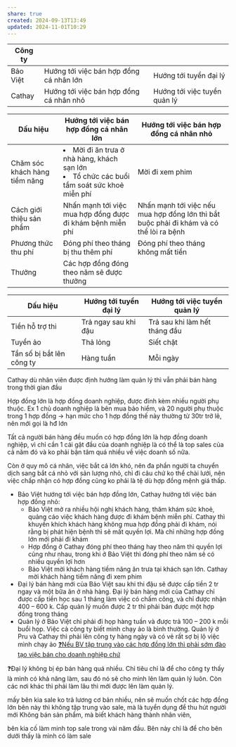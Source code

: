 ```yaml
---
share: true
created: 2024-09-13T13:49
updated: 2024-11-01T10:29
---
```

| Công ty  |                                         |                              |
| -------- | --------------------------------------- | ---------------------------- |
| Bảo Việt | Hướng tới việc bán hợp đồng cá nhân lớn | Hướng tới tuyển đại lý       |
| Cathay   | Hướng tới việc bán hợp đồng cá nhân nhỏ | Hướng tới việc tuyển quản lý |

| Dấu hiệu                      | Hướng tới việc bán hợp đồng cá nhân lớn                                                               | Hướng tới việc bán hợp đồng cá nhân nhỏ                                                 |
| ----------------------------- | ----------------------------------------------------------------------------------------------------- | --------------------------------------------------------------------------------------- |
| Chăm sóc khách hàng tiềm năng | <li>Mời đi ăn trưa ở nhà hàng, khách sạn lớn</li><li>Tổ chức các buổi tầm soát sức khoẻ miễn phí</li> | Mời đi xem phim                                                                         |
| Cách giới thiệu sản phẩm      | Nhấn mạnh tới việc mua hợp đồng được đi khám bệnh miễn phí                                            | Nhấn mạnh tới việc nếu mua hợp đồng lớn thì bắt buộc phải đi khám và có thể lòi ra bệnh |
| Phương thức thu phí           | Đóng phí theo tháng bị thu thêm phí                                                                   | Đóng phí theo tháng không mất tiền                                                      |
| Thưởng                        | Các hợp đồng đóng theo năm sẽ được thưởng                                                             |                                                                                         |

| Dấu hiệu                  | Hướng tới tuyển đại lý | Hướng tới việc tuyển quản lý  |
| ------------------------- | ---------------------- | ----------------------------- |
| Tiền hỗ trợ thi           | Trả ngay sau khi đậu   | Trả sau khi làm hết tháng đầu |
| Tuyển ảo                  | Thả lỏng               | Siết chặt                     |
| Tần số bị bắt lên công ty | Hàng tuần              | Mỗi ngày                      |

Cathay dù nhân viên được định hướng làm quản lý thì vẫn phải bán hàng trong thời gian đầu

Hợp đồng lớn là hợp đồng doanh nghiệp, được đính kèm nhiều người phụ thuộc. Ex 1 chủ doanh nghiệp là bên mua bảo hiểm, và 20 người phụ thuộc trong 1 hợp đồng → hạn mức cho 1 hợp đồng thế này thường từ 30tr trở lê, nên mới gọi là hđ lớn

Tất cả người bán hàng đều muốn có hợp đồng lớn là hợp đồng doanh nghiệp, vì chỉ cần 1 cái gật đầu của doanh nghiệp là có thể là top sales của cả năm đó và ko phải bận tâm quá nhiều về việc doanh số nữa.

Còn ở quy mô cá nhân, việc bắt cá lớn khó, nên đa phần người ta chuyển dịch sang bắt cá nhỏ với sản lượng nhỏ, chỉ đi câu chứ ko thể chài lưới, nên việc chấp nhận có hợp đồng cũng ko phải là tệ dù hợp đồng mệnh giá thấp.



- Bảo Việt hướng tới việc bán hợp đồng lớn, Cathay hướng tới việc bán hợp đồng nhỏ:
    - Bảo Việt mở ra nhiều hội nghị khách hàng, thăm khám sức khoẻ, quảng cáo việc khách hàng được đi khám bệnh miễn phí. Cathay thì khuyến khích khách hàng không mua hợp đồng phải đi khám, nói rằng bị phát hiện bệnh thì sẽ mất quyền lợi. Mà chỉ những hợp đồng lớn mới phải đi khám
    - Hợp đồng ở Cathay đóng phí theo tháng hay theo năm thì quyền lợi cũng như nhau, trong khi ở Bảo Việt thì đóng phí theo năm sẽ có nhiều quyền lợi hơn
    - Bảo Việt mời khách hàng tiềm năng ăn trưa tại khách sạn lớn. Cathay mời khách hàng tiềm năng đi xem phim
- Đại lý bán hàng mới của Bảo Việt sau khi thi đậu sẽ được cấp tiền 2 tr ngay và một bữa ăn ở nhà hàng. Đại lý bán hàng mới của Cathay chỉ được cấp tiền học sau 1 tháng làm việc có chấm công, và chỉ được nhận 400 – 600 k. Cấp quản lý muốn được 2 tr thì phải bán được một hợp đồng trong tháng
- Quản lý ở Bảo Việt chỉ phải đi họp hàng tuần và được trả 100 – 200 k mỗi buổi họp. Việc cả công ty biết mình chạy ảo là bình thường. Quản lý ở Pru và Cathay thì phải lên công ty hàng ngày và có vẻ rất sợ bị lộ việc mình chạy ảo
[❓Nếu BV tập trung vào các hợp đồng lớn thì phải sớm đào tạo việc bán cho doanh nghiệp chứ](./%E2%9D%93N%E1%BA%BFu%20BV%20t%E1%BA%ADp%20trung%20v%C3%A0o%20c%C3%A1c%20h%E1%BB%A3p%20%C4%91%E1%BB%93ng%20l%E1%BB%9Bn%20th%C3%AC%20ph%E1%BA%A3i%20s%E1%BB%9Bm%20%C4%91%C3%A0o%20t%E1%BA%A1o%20vi%E1%BB%87c%20b%C3%A1n%20cho%20doanh%20nghi%E1%BB%87p%20ch%E1%BB%A9.md)

❓Đại lý không bị ép bán hàng quá nhiều. Chỉ tiêu chỉ là để cho công ty thấy là mình có khả năng làm, sau đó nó sẽ cho mình lên làm quản lý luôn. Còn các nơi khác thì phải làm lâu thì mới được lên làm quản lý.

mấy bên kia sale ko trả lương cơ bản nhiều, nên sẽ muốn chốt các hợp đồng lớn
bên này thì không tập trung vào sale, mà là tuyển dụng để thu hút người mới 
Không bán sản phẩm, mà biết khách hàng thành nhân viên, 

bên kia cố làm minh top sale trong vài năm đầu. Bên này chỉ là để cho bên dưới thấy là mình có làm sale